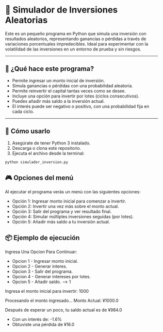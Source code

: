 # 💸 Simulador de Inversiones Aleatorias

Este es un pequeño programa en Python que simula una inversión con resultados aleatorios, representando ganancias o pérdidas a través de variaciones porcentuales impredecibles. Ideal para experimentar con la volatilidad de las inversiones en un entorno de prueba y sin riesgos.

---

## 🧠 ¿Qué hace este programa?

- Permite ingresar un monto inicial de inversión.
- Simula ganancias o pérdidas con una probabilidad aleatoria.
- Permite reinvertir el capital tantas veces como se desee.
- Incluye una opción para invertir por lotes (ciclos consecutivos).
- Puedes añadir más saldo a la inversión actual.
- El interés puede ser negativo o positivo, con una probabilidad fija en cada ciclo.

---

## 🚀 Cómo usarlo

1. Asegúrate de tener Python 3 instalado.
2. Descarga o clona este repositorio.
3. Ejecuta el archivo desde la terminal:

```bash
python simulador_inversion.py
```

## 🎮 Opciones del menú
Al ejecutar el programa verás un menú con las siguientes opciones:

- Opción 1: Ingresar monto inicial para comenzar a invertir.
- Opción 2: Invertir una vez más sobre el monto actual.
- Opción 3: Salir del programa y ver resultado final.
- Opción 4: Simular múltiples inversiones seguidas (por lotes).
- Opción 5: Añadir más saldo a tu inversión actual.

## 📦 Ejemplo de ejecución

Ingresa Una Opcion Para Continuar:
- Opcion 1 - Ingresar monto inicial.
- Opcion 2 - Generar interes.
- Opcion 3 - Salir del programa.
- Opcion 4 - Generar intereses por lotes.
- Opcion 5 - Añadir saldo.
--> 1

Ingresa el monto inicial para invertir: 1000

Procesando el monto ingresado...
Monto Actual: ¥1000.0

Después de esperar un poco, tu saldo actual es de ¥984.0
- Con un interés de: -1.6%
- Obtuviste una pérdida de ¥16.0
